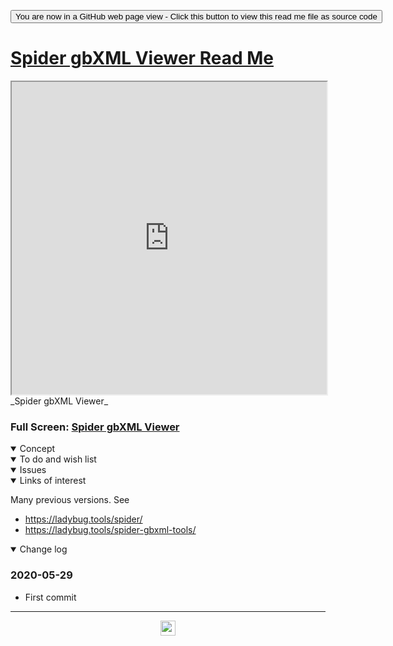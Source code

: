 <span style=display:none; >[You are now in a GitHub source code view - click this link to view Read Me file as a web page]( https://ladybug.tools/spider-2020/spider-gbxml-viewer/readme.html "View file as a web page." ) </span>

<div><input type=button class = 'btn btn-secondary btn-sm' onclick=window.location.href="https://github.com/ladybug-tools/spider-2020/tree/master/spider-gbxml-viewer/";
value='You are now in a GitHub web page view - Click this button to view this read me file as source code' ></div>


# [Spider gbXML Viewer Read Me]( ./readme.html )


<iframe src=https://ladybug.tools/spider-2020/spider-gbxml-viewer/ width=100% height=500px >Iframes are not viewable in GitHub source code view</iframe>
_Spider gbXML Viewer_

### Full Screen: [Spider gbXML Viewer]( https://www.ladybug.tools/spider-2020/spider-gbxml-viewer/ )


<details open >
<summary>Concept</summary>


</details>

<details open >
<summary>To do and wish list </summary>


</details>

<details open >
<summary>Issues </summary>


</details>

<details open >
<summary>Links of interest</summary>

Many previous versions. See

* https://ladybug.tools/spider/
* https://ladybug.tools/spider-gbxml-tools/



</details>

<details open >
<summary>Change log </summary>

### 2020-05-29

* First commit

</details>

***

<center title="hello! Click me to go up to the top" ><a href=javascript:window.scrollTo(0,0); > <img width=24 src="https://ladybug.tools/artwork/icons_bugs/ico/spider.ico" > </a></center>

